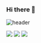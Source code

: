 ### Hi there 👋
![header](https://capsule-render.vercel.app/api?text=Hello%World!&color=timeAutotype&type=cylinder&animation=fadeIn)


<img src="https://img.shields.io/badge/python-3776AB?style=for-the- badge&logo=python&logoColor=white"> 
<img src="https://img.shields.io/badge/C++-00599C?style=for-the-badge&logo=C%2B%2B&logoColor=white">
<img src="https://img.shields.io/badge/R-276DC3?style=for-the-badge&logo=R&logoColor=white"> 
<!--
**Etanng/Etanng** is a ✨ _special_ ✨ repository because its `README.md` (this file) appears on your GitHub profile.

Here are some ideas to get you started:

- 🔭 I’m currently working on ...
- 🌱 I’m currently learning ...
- 👯 I’m looking to collaborate on ...
- 🤔 I’m looking for help with ...
- 💬 Ask me about ...
- 📫 How to reach me: ...
- 😄 Pronouns: ...
- ⚡ Fun fact: ...
-->
